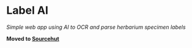 # Label AI

_Simple web app using AI to OCR and parse herbarium specimen labels_

**Moved to [Sourcehut](https://git.sr.ht/~camwebb/labelai)**

